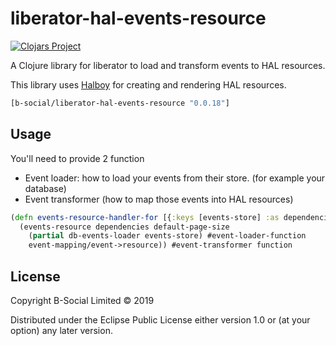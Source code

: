 # liberator-hal-events-resource
[![Clojars Project](https://img.shields.io/clojars/v/b-social/liberator-hal-events-resource.svg)](https://clojars.org/b-social/liberator-hal-events-resource)

A Clojure library for liberator to load and transform events to HAL resources.

This library uses [Halboy](https://github.com/jimmythompson/halboy) for creating and rendering HAL resources.

```clj
[b-social/liberator-hal-events-resource "0.0.18"]
```

## Usage

You'll need to provide 2 function
- Event loader: how to load your events from their store. (for example your database)
- Event transformer (how to map those events into HAL resources)

``` clojure
(defn events-resource-handler-for [{:keys [events-store] :as dependencies}]
  (events-resource dependencies default-page-size
    (partial db-events-loader events-store) #event-loader-function
    event-mapping/event->resource)) #event-transformer function
```
## License

Copyright B-Social Limited © 2019

Distributed under the Eclipse Public License either version 1.0 or (at
your option) any later version.
